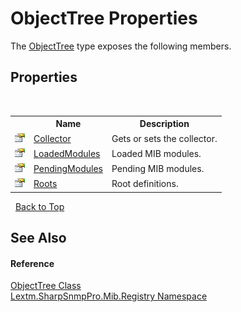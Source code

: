 # ObjectTree Properties
 

The <a href="T_Lextm_SharpSnmpPro_Mib_Registry_ObjectTree">ObjectTree</a> type exposes the following members.


## Properties
&nbsp;<table><tr><th></th><th>Name</th><th>Description</th></tr><tr><td>![Public property](media/pubproperty.gif "Public property")</td><td><a href="P_Lextm_SharpSnmpPro_Mib_Registry_ObjectTree_Collector">Collector</a></td><td>
Gets or sets the collector.</td></tr><tr><td>![Public property](media/pubproperty.gif "Public property")</td><td><a href="P_Lextm_SharpSnmpPro_Mib_Registry_ObjectTree_LoadedModules">LoadedModules</a></td><td>
Loaded MIB modules.</td></tr><tr><td>![Public property](media/pubproperty.gif "Public property")</td><td><a href="P_Lextm_SharpSnmpPro_Mib_Registry_ObjectTree_PendingModules">PendingModules</a></td><td>
Pending MIB modules.</td></tr><tr><td>![Public property](media/pubproperty.gif "Public property")</td><td><a href="P_Lextm_SharpSnmpPro_Mib_Registry_ObjectTree_Roots">Roots</a></td><td>
Root definitions.</td></tr></table>&nbsp;
<a href="#objecttree-properties">Back to Top</a>

## See Also


#### Reference
<a href="T_Lextm_SharpSnmpPro_Mib_Registry_ObjectTree">ObjectTree Class</a><br /><a href="N_Lextm_SharpSnmpPro_Mib_Registry">Lextm.SharpSnmpPro.Mib.Registry Namespace</a><br />